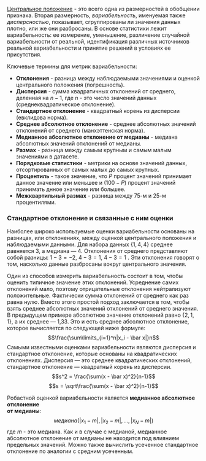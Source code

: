 [Центральное положение](Практическая%20статистика/Разведывательный%20анализ/Оценки%20центрального%20положения) - это всего одна из размерностей в обобщении признака. Вторая размерность, *вариабельность*, именуемая также *дисперсностью*, показывает, сгруппированы ли значения данных плотно, или же они разбросаны. В основе статистики лежит вариабельность: ее измерение, уменьшение, различение случайной вариабельности от реальной, идентификация различных источников реальной вариабельности и принятие решений в условиях ее присутствия.

Ключевые термины для метрик вариабельности:

* **Отклонения** - разница между наблюдаемыми значениями и оценкой центрального положения (погрешность).
* **Дисперсия** - сумма квадратичных отклонений от среднего, деленная на $n - 1$, где $n$ - это число значений данных (среднеквадратическое отклонение).
* **Стандартное отклонение** - квадратный корень из дисперсии (евклидова норма).
* **Среднее абсолютное отклонение** - среднее абсолютных значений отклонений от среднего (манхэттенская норма).
* **Медианное абсолютное отклонение от медианы** - медиана абсолютных значений отклонений от медианы.
* **Размах** - разница между самым крупным и самым малым значениями в датасете.
* **Порядковые статистики** - метрики на основе значений данных, отсортированных от самых малых до самых крупных.
* **Процентиль** - такое значение, что $P$ процент значений принимает данное значение или меньшее и $(100-P)$ процент значений принимать днное значение или большее.
* **Межквартильный размах** - разница между 75-м и 25-м процентилями.

### Стандартное отклонение и связанные с ним оценки

Наиболее широко используемые оценки вариабельности основаны на разницах, или отклонениях, между оценкой центрального положения и наблюдаемыми данными. Для набора данных $\{1, 4, 4\}$ среднее равняется 3, а медиана — 4. Отклонения от среднего представляют собой разницы: $1-3=-2,~4-3=1,~4-3=1$    . Эти отклонения говорят о том, насколько данные разбросаны вокруг центрального значения.

Один из способов измерить вариабельность состоит в том, чтобы оценить типичное значение этих отклонений. Усреднение самих отклонений мало, поэтому отрицательные отклонения нейтрализуют положительные. Фактически сумма отклонений от среднего как раз равна нулю. Вместо этого простой подход заключается в том, чтобы взять среднее абсолютных значений отклонений от среднего значения. В предыдущем примере абсолютное значение отклонений равно $\{2, 1, 1\}$, а их среднее — 1,33. Это и есть среднее абсолютное отклонение, которое вычисляется по следующей ниже формуле:
$$\frac{\sum\limits_{i=1}^n|x_i - \bar x|}n$$
Самыми известными оценками вариабельности являются дисперсия и стандартное отклонение, которые основаны на квадратических отклонениях. Дисперсия — это среднее квадратических отклонений, стандартное отклонение — квадратный корень из дисперсии.
$$s^2 = \frac{\sum(x - \bar x)^2}{n-1}$$
$$s = \sqrt\frac{\sum(x - \bar x)^2}{n-1}$$

Робастной оценкой вариабельности является **медианное абсолютное отклонение  
от медианы**:
$$медиана(|x_1 - m|,|x_2 - m|, ..., |x_N - m|)$$
где $m$ - это медиана. Как и в случае с медианой, медианное абсолютное отклонение от медианы не находится под влиянием предельных значений. Можно также вычислить усеченное стандартное отклонение по аналогии с средним усеченным.

